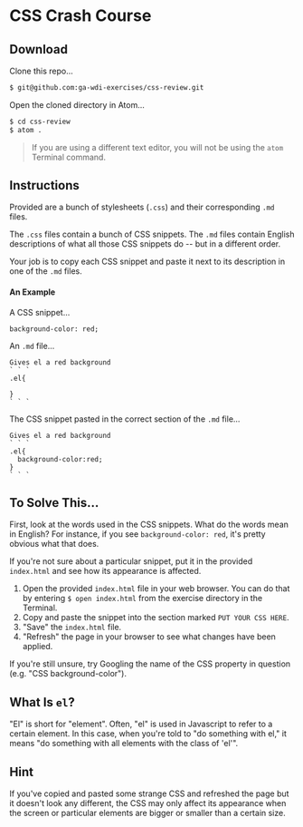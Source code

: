 # CSS Crash Course

## Download

Clone this repo...

```bash
$ git@github.com:ga-wdi-exercises/css-review.git
```

Open the cloned directory in Atom...

```bash
$ cd css-review
$ atom .
```
> If you are using a different text editor, you will not be using the `atom` Terminal command.

## Instructions

Provided are a bunch of stylesheets (`.css`) and their corresponding `.md` files.

The `.css` files contain a bunch of CSS snippets. The `.md` files contain English descriptions of what all those CSS snippets do -- but in a different order.

Your job is to copy each CSS snippet and paste it next to its description in one of the `.md` files.

#### An Example

A CSS snippet...

```
background-color: red;
```

An `.md` file...

```
Gives el a red background
` ` `
.el{

}
` ` `
```

The CSS snippet pasted in the correct section of the `.md` file...

```
Gives el a red background
` ` `
.el{
  background-color:red;
}
` ` `
```

## To Solve This...

First, look at the words used in the CSS snippets. What do the words mean in English? For instance, if you see `background-color: red`, it's pretty obvious what that does.

If you're not sure about a particular snippet, put it in the provided `index.html` and see how its appearance is affected.

1. Open the provided `index.html` file in your web browser. You can do that by entering `$ open index.html` from the exercise directory in the Terminal.  
2. Copy and paste the snippet into the section marked `PUT YOUR CSS HERE`.  
3. "Save" the `index.html` file.  
4. "Refresh" the page in your browser to see what changes have been applied.  

If you're still unsure, try Googling the name of the CSS property in question (e.g. "CSS background-color").

## What Is `el`?

"El" is short for "element". Often, "el" is used in Javascript to refer to a certain element. In this case, when you're told to "do something with el," it means "do something with all elements with the class of 'el'".

## Hint

If you've copied and pasted some strange CSS and refreshed the page but it doesn't look any different, the CSS may only affect its appearance when the screen or particular elements are bigger or smaller than a certain size.

